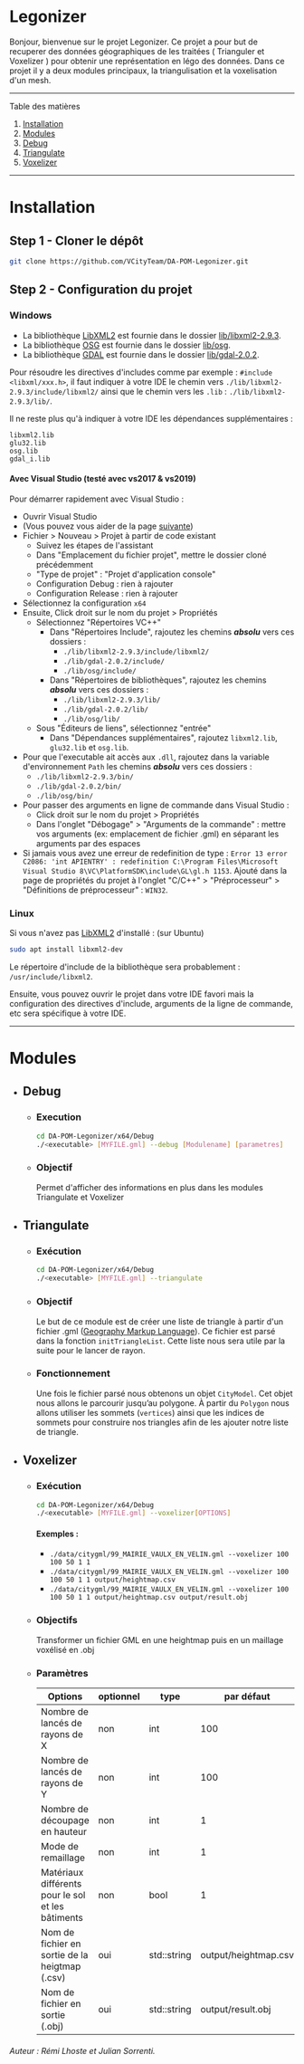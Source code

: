 # Legonizer

Bonjour,  bienvenue sur le projet Legonizer. Ce projet a pour but de recuperer des données géographiques de les traitées ( Trianguler et Voxelizer ) pour obtenir une représentation en légo des données. Dans ce projet il y a deux modules principaux, la triangulisation et la voxelisation d'un mesh.

*******
Table des matières  
 1. [Installation](#installation)
 2. [Modules](#modules)
 3. [Debug](#debug)
 4. [Triangulate](#triangulate)
 5. [Voxelizer](#voxelizer)

*******


# Installation

## Step 1 - Cloner le dépôt

```bash
git clone https://github.com/VCityTeam/DA-POM-Legonizer.git
```

## Step 2 - Configuration du projet

### Windows

* La bibliothèque [LibXML2](http://www.xmlsoft.org/index.html) est fournie dans le dossier [lib/libxml2-2.9.3](./lib/libxml2-2.9.3).
* La bibliothèque [OSG](http://www.openscenegraph.org/) est fournie dans le dossier [lib/osg](./lib/osg).
* La bibliothèque [GDAL](https://gdal.org/) est fournie dans le dossier [lib/gdal-2.0.2](./lib/gdal-2.0.2).

Pour résoudre les directives d'includes comme par exemple : `#include <libxml/xxx.h>`, il faut indiquer à votre IDE le chemin vers `./lib/libxml2-2.9.3/include/libxml2/` ainsi que le chemin vers les `.lib` : `./lib/libxml2-2.9.3/lib/`.

Il ne reste plus qu'à indiquer à votre IDE les dépendances supplémentaires :
```
libxml2.lib
glu32.lib
osg.lib
gdal_i.lib
```

#### Avec Visual Studio (testé avec vs2017 & vs2019)

Pour démarrer rapidement avec Visual Studio :
* Ouvrir Visual Studio
* (Vous pouvez vous aider de la page [suivante](https://docs.microsoft.com/fr-fr/cpp/build/how-to-create-a-cpp-project-from-existing-code?view=msvc-160))
* Fichier > Nouveau > Projet à partir de code existant
  * Suivez les étapes de l'assistant
  * Dans "Emplacement du fichier projet", mettre le dossier cloné précédemment
  * "Type de projet" : "Projet d'application console"
  * Configuration Debug : rien à rajouter
  * Configuration Release : rien à rajouter
* Sélectionnez la configuration `x64`
* Ensuite, Click droit sur le nom du projet > Propriétés
  * Sélectionnez "Répertoires VC++"
    * Dans "Répertoires Include", rajoutez les chemins ***absolu*** vers ces dossiers :
      * `./lib/libxml2-2.9.3/include/libxml2/`
      * `./lib/gdal-2.0.2/include/`
      * `./lib/osg/include/`
    * Dans "Répertoires de bibliothèques", rajoutez les chemins ***absolu*** vers ces dossiers :
      * `./lib/libxml2-2.9.3/lib/`
      * `./lib/gdal-2.0.2/lib/`
      * `./lib/osg/lib/`
  * Sous "Éditeurs de liens", sélectionnez "entrée"
    * Dans "Dépendances supplémentaires", rajoutez `libxml2.lib`, `glu32.lib` et `osg.lib`.
* Pour que l'executable ait accès aux `.dll`, rajoutez dans la variable d'environnement `Path` les chemins ***absolu*** vers ces dossiers :
  * `./lib/libxml2-2.9.3/bin/`
  * `./lib/gdal-2.0.2/bin/`
  * `./lib/osg/bin/`
* Pour passer des arguments en ligne de commande dans Visual Studio :
  * Click droit sur le nom du projet > Propriétés
  * Dans l'onglet "Débogage" > "Arguments de la commande" : mettre vos arguments (ex: emplacement de fichier .gml) en séparant les arguments par des espaces
* Si jamais vous avez une erreur de redefinition de type : `Error 13 error C2086: 'int APIENTRY' : redefinition C:\Program Files\Microsoft Visual Studio 8\VC\PlatformSDK\include\GL\gl.h 1153`. Ajouté dans la page de propriétés du projet à l'onglet "C/C++" > "Préprocesseur" > "Définitions de préprocesseur" : `WIN32`.
### Linux

Si vous n'avez pas [LibXML2](http://www.xmlsoft.org/index.html) d'installé : (sur Ubuntu)

```bash
sudo apt install libxml2-dev
```

Le répertoire d'include de la bibliothèque sera probablement : `/usr/include/libxml2`.

Ensuite, vous pouvez ouvrir le projet dans votre IDE favori mais la configuration des directives d'include, arguments de la ligne de commande, etc sera spécifique à votre IDE.

*******

# Modules

* ## Debug
  * ### Execution
    ```sh
    cd DA-POM-Legonizer/x64/Debug
    ./<executable> [MYFILE.gml] --debug [Modulename] [parametres]
    ```

  * ### Objectif
    Permet d'afficher des informations en plus dans les modules Triangulate et Voxelizer

* ## Triangulate
  * ### Exécution
    ```sh
    cd DA-POM-Legonizer/x64/Debug
    ./<executable> [MYFILE.gml] --triangulate
    ```
  * ### Objectif
    Le but de ce module est de créer une liste de triangle à partir d'un fichier .gml ([Geography Markup Language](https://fr.wikipedia.org/wiki/Geography_Markup_Language)). Ce fichier est parsé dans la fonction `initTriangleList`. Cette liste nous sera utile par la suite pour le lancer de rayon.
  * ### Fonctionnement 
    Une fois le fichier parsé nous obtenons un objet `CityModel`. Cet objet nous allons le parcourir jusqu’au polygone. À partir du `Polygon` nous allons utiliser les sommets (`vertices`) ainsi que les indices de sommets pour construire nos triangles afin de les ajouter notre liste de triangle.       

* ## Voxelizer
  * ### Exécution
    ```sh
    cd DA-POM-Legonizer/x64/Debug
    ./<executable> [MYFILE.gml] --voxelizer[OPTIONS] 
    ```
    #### Exemples : 
      * ``` ./data/citygml/99_MAIRIE_VAULX_EN_VELIN.gml --voxelizer 100 100 50 1 1 ``` 
      * ``` ./data/citygml/99_MAIRIE_VAULX_EN_VELIN.gml --voxelizer 100 100 50 1 1 output/heightmap.csv ```
      * ``` ./data/citygml/99_MAIRIE_VAULX_EN_VELIN.gml --voxelizer 100 100 50 1 1 output/heightmap.csv output/result.obj ```
  
  * ### Objectifs
    Transformer un fichier GML en une heightmap puis en un maillage voxélisé en .obj
    
  * ### Paramètres
  
    | Options | optionnel | type | par défaut | Commande |
    | --- | --- | --- | --- | --- |
    | Nombre de lancés de rayons de X | non | int | 100 | mapSizeX |
    | Nombre de lancés de rayons de Y | non | int | 100 | mapSizeY |
    | Nombre de découpage en hauteur | non | int | 1 | horizontalStep |
    | Mode de remaillage | non | int | 1 | gridmode|
    | Matériaux différents pour le sol et les bâtiments | non | bool | 1 | material |
    | Nom de fichier en sortie de la heigtmap (.csv) | oui | std::string | output/heightmap.csv| fileNameCSV
    | Nom de fichier en sortie (.obj) | oui | std::string | output/result.obj | outPutFileName

###### Auteur : *Rémi Lhoste et Julian Sorrenti*.
